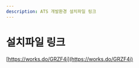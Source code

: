 ```yaml
---
description: ATS 개발환경 설치파일 링크
---
```


# 설치파일 링크

[https://works.do/GRZF4i](https://works.do/GRZF4i)
